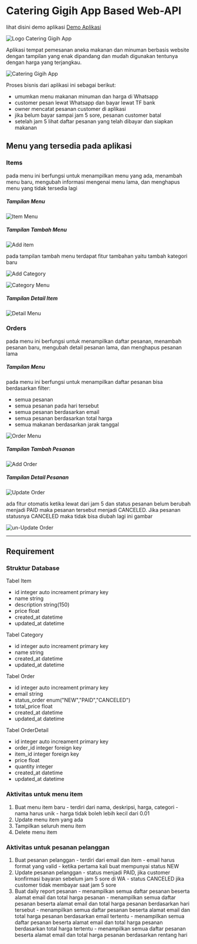 # Catering Gigih App Based Web-API

lihat disini demo aplikasi [Demo Aplikasi](https://youtu.be/M4CC8vJ92SQ)

![Logo Catering Gigih App](app/assets/images/logo-food-app.png)

Aplikasi tempat pemesanan aneka makanan dan minuman berbasis website dengan tampilan yang enak dipandang dan mudah digunakan tentunya dengan harga yang terjangkau. 

![Catering Gigih App](assets_readme/home.png)

Proses bisnis dari aplikasi ini sebagai berikut:
- umumkan menu makanan minuman dan harga di Whatsapp
- customer pesan lewat Whatsapp dan bayar lewat TF bank
- owner mencatat pesanan customer di aplikasi
- jika belum bayar sampai jam 5 sore, pesanan customer batal
- setelah jam 5 lihat daftar pesanan yang telah dibayar dan siapkan makanan

## Menu yang tersedia pada aplikasi

### Items
pada menu ini berfungsi untuk menampilkan menu yang ada, menambah menu baru, mengubah informasi mengenai menu lama, dan menghapus menu yang tidak tersedia lagi

##### Tampilan Menu
![Item Menu](assets_readme/item-menu.png)

##### Tampilan Tambah Menu
![Add item](assets_readme/add-item.png)

pada tampilan tambah menu terdapat fitur tambahan yaitu tambah kategori baru

![Add Category](assets_readme/add-category.png)

![Category Menu](assets_readme/category-menu.png)

##### Tampilan Detail Item

![Detail Menu](assets_readme/detail-item.png)

### Orders
pada menu ini berfungsi untuk menampilkan daftar pesanan, menambah pesanan baru, mengubah detail pesanan lama, dan menghapus pesanan lama

##### Tampilan Menu
pada menu ini berfungsi untuk menampilkan daftar pesanan bisa berdasarkan filter:
- semua pesanan
- semua pesanan pada hari tersebut
- semua pesanan berdasarkan email
- semua pesanan berdasarkan total harga
- semua makanan berdasarkan jarak tanggal

![Order Menu](assets_readme/order-menu.png)

##### Tampilan Tambah Pesanan
![Add Order](assets_readme/add-order.png)

##### Tampilan Detail Pesanan
![Update Order](assets_readme/edit-order-enable.png)

ada fitur otomatis ketika lewat dari jam 5 dan status pesanan belum berubah menjadi PAID maka pesanan tersebut menjadi CANCELED. Jika pesanan statusnya CANCELED maka tidak bisa diubah lagi
ini gambar

![un-Update Order](assets_readme/edit-order-disable.png)


---

## Requirement 

### Struktur Database
Tabel Item
- id integer auto increament primary key
- name string
- description string(150)
- price float
- created_at datetime
- updated_at datetime

Tabel Category
- id integer auto increament primary key
- name string
- created_at datetime
- updated_at datetime

Tabel Order
- id integer auto increament primary key
- email string
- status_order enum("NEW","PAID","CANCELED")
- total_price float
- created_at datetime
- updated_at datetime

Tabel OrderDetail
- id integer auto increament primary key
- order_id integer foreign key
- item_id integer foreign key
- price float
- quantity integer
- created_at datetime
- updated_at datetime

### Aktivitas untuk menu item
1. Buat menu item baru
        - terdiri dari nama, deskripsi, harga, categori
        - nama harus unik
        - harga tidak boleh lebih kecil dari 0.01
2. Update menu item yang ada
3. Tampilkan seluruh menu item
4. Delete menu item

### Aktivitas untuk pesanan pelanggan
1. Buat pesanan pelanggan
        - terdiri dari email dan item
        - email harus format yang valid
        - ketika pertama kali buat mempunyai status NEW
2. Update pesanan pelanggan
        - status menjadi PAID, jika customer konfirmasi bayaran sebelum jam 5 sore di WA
        - status CANCELED jika customer tidak membayar saat jam 5 sore
3. Buat daily report pesanan
        - menampilkan semua daftar pesanan beserta alamat email dan total harga pesanan
        - menampilkan semua daftar pesanan beserta alamat email dan total harga pesanan berdasarkan hari tersebut
        - menampilkan semua daftar pesanan beserta alamat email dan total harga pesanan berdasarkan email tertentu
        - menampilkan semua daftar pesanan beserta alamat email dan total harga pesanan berdasarkan total harga tertentu
        - menampilkan semua daftar pesanan beserta alamat email dan total harga pesanan berdasarkan rentang hari
